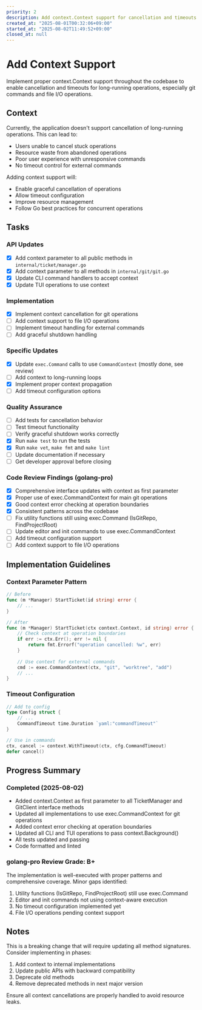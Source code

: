 ```yaml
---
priority: 2
description: Add context.Context support for cancellation and timeouts in long-running operations
created_at: "2025-08-01T00:32:06+09:00"
started_at: "2025-08-02T11:49:52+09:00"
closed_at: null
---
```


# Add Context Support

Implement proper context.Context support throughout the codebase to enable cancellation and timeouts for long-running operations, especially git commands and file I/O operations.

## Context

Currently, the application doesn't support cancellation of long-running operations. This can lead to:
- Users unable to cancel stuck operations
- Resource waste from abandoned operations
- Poor user experience with unresponsive commands
- No timeout control for external commands

Adding context support will:
- Enable graceful cancellation of operations
- Allow timeout configuration
- Improve resource management
- Follow Go best practices for concurrent operations

## Tasks

### API Updates
- [x] Add context parameter to all public methods in `internal/ticket/manager.go`
- [x] Add context parameter to all methods in `internal/git/git.go`
- [x] Update CLI command handlers to accept context
- [x] Update TUI operations to use context

### Implementation
- [x] Implement context cancellation for git operations
- [ ] Add context support to file I/O operations
- [ ] Implement timeout handling for external commands
- [ ] Add graceful shutdown handling

### Specific Updates
- [x] Update `exec.Command` calls to use `CommandContext` (mostly done, see review)
- [ ] Add context to long-running loops
- [x] Implement proper context propagation
- [ ] Add timeout configuration options

### Quality Assurance
- [ ] Add tests for cancellation behavior
- [ ] Test timeout functionality
- [ ] Verify graceful shutdown works correctly
- [x] Run `make test` to run the tests
- [x] Run `make vet`, `make fmt` and `make lint`
- [ ] Update documentation if necessary
- [ ] Get developer approval before closing

### Code Review Findings (golang-pro)
- [x] Comprehensive interface updates with context as first parameter
- [x] Proper use of exec.CommandContext for main git operations
- [x] Good context error checking at operation boundaries
- [x] Consistent patterns across the codebase
- [ ] Fix utility functions still using exec.Command (IsGitRepo, FindProjectRoot)
- [ ] Update editor and init commands to use exec.CommandContext
- [ ] Add timeout configuration support
- [ ] Add context support to file I/O operations

## Implementation Guidelines

### Context Parameter Pattern
```go
// Before
func (m *Manager) StartTicket(id string) error {
    // ...
}

// After
func (m *Manager) StartTicket(ctx context.Context, id string) error {
    // Check context at operation boundaries
    if err := ctx.Err(); err != nil {
        return fmt.Errorf("operation cancelled: %w", err)
    }
    
    // Use context for external commands
    cmd := exec.CommandContext(ctx, "git", "worktree", "add")
    // ...
}
```

### Timeout Configuration
```go
// Add to config
type Config struct {
    // ...
    CommandTimeout time.Duration `yaml:"commandTimeout"`
}

// Use in commands
ctx, cancel := context.WithTimeout(ctx, cfg.CommandTimeout)
defer cancel()
```

## Progress Summary

### Completed (2025-08-02)
- Added context.Context as first parameter to all TicketManager and GitClient interface methods
- Updated all implementations to use exec.CommandContext for git operations
- Added context error checking at operation boundaries
- Updated all CLI and TUI operations to pass context.Background()
- All tests updated and passing
- Code formatted and linted

### golang-pro Review Grade: B+
The implementation is well-executed with proper patterns and comprehensive coverage. Minor gaps identified:
1. Utility functions (IsGitRepo, FindProjectRoot) still use exec.Command
2. Editor and init commands not using context-aware execution
3. No timeout configuration implemented yet
4. File I/O operations pending context support

## Notes

This is a breaking change that will require updating all method signatures. Consider implementing in phases:
1. Add context to internal implementations
2. Update public APIs with backward compatibility
3. Deprecate old methods
4. Remove deprecated methods in next major version

Ensure all context cancellations are properly handled to avoid resource leaks.